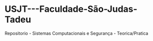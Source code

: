 # USJT---Faculdade-São-Judas-Tadeu
Repositorio - Sistemas Computacionais e Segurança - Teorica/Pratica

